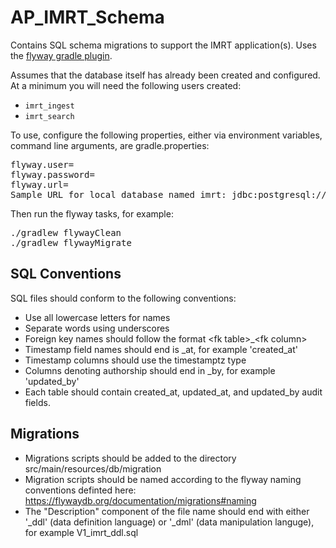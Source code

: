 # AP_IMRT_Schema
Contains SQL schema migrations to support the IMRT application(s). Uses the [flyway gradle plugin](https://flywaydb.org/documentation/gradle/).

Assumes that the database itself has already been created and configured.  At a minimum you will need the following users created:

* `imrt_ingest`
* `imrt_search`

To use, configure the following properties, either via environment variables, command line arguments, are gradle.properties:
<pre>
flyway.user=<user>
flyway.password=<password>
flyway.url=<url> 
Sample URL for local database named imrt: jdbc:postgresql://localhost:5432/imrt
</pre>

Then run the flyway tasks, for example:
<pre>
./gradlew flywayClean
./gradlew flywayMigrate
</pre>

## SQL Conventions

SQL files should conform to the following conventions:
* Use all lowercase letters for names
* Separate words using underscores
* Foreign key names should follow the format \<fk table>_\<fk column>
* Timestamp field names should end is _at, for example 'created_at'
* Timestamp columns should use the timestamptz type
* Columns denoting authorship should end in _by, for example 'updated_by'
* Each table should contain created_at, updated_at, and updated_by audit fields.

## Migrations

* Migrations scripts should be added to the directory src/main/resources/db/migration
* Migration scripts should be named according to the flyway naming conventions definted here: 
https://flywaydb.org/documentation/migrations#naming
* The "Description" component of the file name should end with either '_ddl' (data definition language)
 or '_dml' (data manipulation languge), for example V1_imrt_ddl.sql  




